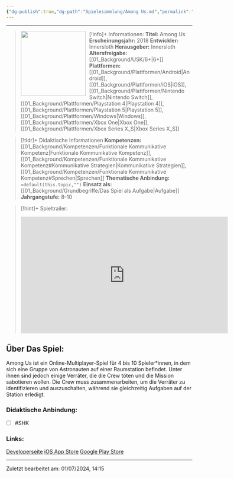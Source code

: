 ```yaml
---
{"dg-publish":true,"dg-path":"Spielesammlung/Among Us.md","permalink":"/spielesammlung/among-us/","noteIcon":"1"}
---
```


---
>[!info]+ Informationen:
><img src = "https://images.igdb.com/igdb/image/upload/t_cover_big/co6kqt.webp"
>style="float:left;height:175px;padding-right:10px">**Titel:** Among Us
>**Erscheinungsjahr:** 2018
>**Entwickler:** Innersloth
>**Herausgeber:** Innersloth
>**Altersfreigabe:** [[01_Background/USK/6+\|6+]]
>**Plattformen:** [[01_Background/Plattformen/Android\|Android]],[[01_Background/Plattformen/iOS\|iOS]],[[01_Background/Plattformen/Nintendo Switch\|Nintendo Switch]],[[01_Background/Plattformen/Playstation 4\|Playstation 4]],[[01_Background/Plattformen/Playstation 5\|Playstation 5]],[[01_Background/Plattformen/Windows\|Windows]],[[01_Background/Plattformen/Xbox One\|Xbox One]],[[01_Background/Plattformen/Xbox Series X_S\|Xbox Series X_S]]

>[!tldr]+ Didaktische Informationen
>**Kompetenzen:** [[01_Background/Kompetenzen/Funktionale Kommunikative Kompetenz\|Funktionale Kommunikative Kompetenz]],[[01_Background/Kompetenzen/Funktionale Kommunikative Kompetenz#Kommunikative Strategien\|Kommunikative Strategien]],[[01_Background/Kompetenzen/Funktionale Kommunikative Kompetenz#Sprechen\|Sprechen]]
>**Thematische Anbindung:** `=default(this.topic,"")`
>**Einsatz als:** [[01_Background/Grundbegriffe/Das Spiel als Aufgabe\|Aufgabe]]
>**Jahrgangstufe:** 8-10

>[!hint]+ Spieltrailer:
><iframe width="560" height="315" src="https://www.youtube.com/embed/0YKjFoGxbec?si=5vc6rL-kKbCwyJEZ" title="YouTube video player" frameborder="0" allow="accelerometer; autoplay; clipboard-write; encrypted-media; gyroscope; picture-in-picture; web-share" referrerpolicy="strict-origin-when-cross-origin" allowfullscreen></iframe>


## Über Das Spiel:
Among Us ist ein Online-Multiplayer-Spiel für 4 bis 10 Spieler\*innen, in dem sich eine Gruppe von Astronauten auf einer Raumstation befindet. Unter ihnen sind jedoch einige Verräter, die die Crew töten und die Mission sabotieren wollen. Die Crew muss zusammenarbeiten, um die Verräter zu identifizieren und auszuschalten, während sie gleichzeitig Aufgaben auf der Station erledigt.

### Didaktische Anbindung:
- [ ]  #SHK 
### Links:
[Developerseite](https://www.innersloth.com/)
[iOS App Store](https://apps.apple.com/de/app/among-us/id1351168404)
[Google Play Store](https://play.google.com/store/apps/details?id=com.innersloth.spacemafia&hl=de)


---
Zuletzt bearbeitet am: 01/07/2024, 14:15